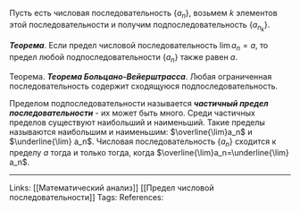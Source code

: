 Пусть есть числовая последовательность $\{a_n\}$, возьмем $k$ элементов этой последовательности и получим подпоследовательность $\{a_{n_k}\}$. 

***Теорема***. Если предел числовой последовательность $\lim a_n = a$, то предел любой подпоследовательности $\{a_n\}$ также равен $a$. 

Теорема. ***Теорема Больцано-Вейерштрасса***. Любая ограниченная последовательность содержит сходящуюся подпоследовательность. 

Пределом подпоследовательности называется ***частичный предел последовательности*** - их может быть много. Среди частичных пределов существуют наибольший и наименьший. Такие пределы называются наибольшим и наименьшим: $\overline{\lim}a_n$ и $\underline{\lim} a_n$. Числовая последовательность $\{a_n\}$ сходится к пределу $a$ тогда и только тогда, когда $\overline{\lim}a_n=\underline{\lim} a_n$. 
___
Links: [[Математический анализ]] [[Предел числовой последовательности]]
Tags:
References: